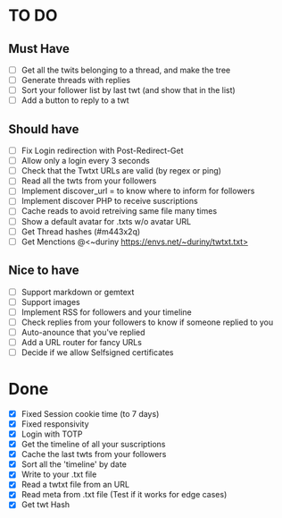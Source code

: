 # TO DO
## Must Have
- [ ] Get all the twits belonging to a thread, and make the tree
- [ ] Generate threads with replies
- [ ] Sort your follower list by last twt (and show that in the list)
- [ ] Add a button to reply to a twt
## Should have
- [ ] Fix Login redirection with Post-Redirect-Get
- [ ] Allow only a login every 3 seconds
- [ ] Check that the Twtxt URLs are valid (by regex or ping)
- [ ] Read all the twts from your followers
- [ ] Implement discover_url = to know where to inform for followers
- [ ] Implement discover PHP to receive suscriptions
- [ ] Cache reads to avoid retreiving same file many times
- [ ] Show a default avatar for .txts w/o avatar URL
- [ ] Get Thread hashes (#m443x2q)
- [ ] Get Menctions @<~duriny https://envs.net/~duriny/twtxt.txt>
## Nice to have
- [ ] Support markdown or gemtext
- [ ] Support images
- [ ] Implement RSS for followers and your timeline
- [ ] Check replies from your followers to know if someone replied to you
- [ ] Auto-anounce that you've replied
- [ ] Add a URL router for fancy URLs
- [ ] Decide if we allow Selfsigned certificates

# Done
- [X] Fixed Session cookie time (to 7 days)
- [X] Fixed responsivity
- [X] Login with TOTP
- [X] Get the timeline of all your suscriptions
- [X] Cache the last twts from your followers
- [X] Sort all the 'timeline' by date
- [X] Write to your .txt file
- [X] Read a twtxt file from an URL
- [X] Read meta from .txt file (Test if it works for edge cases)
- [X] Get twt Hash
